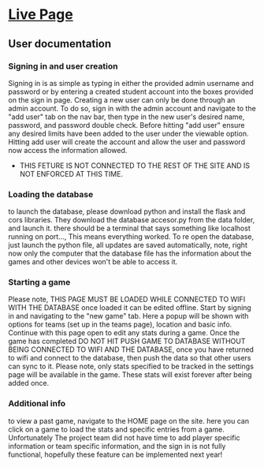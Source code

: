 # [Live Page]([https://mopaws.github.io/SoccerStats/])
## User documentation

### Signing in and user creation
Signing in is as simple as typing in either the provided admin username and password or by entering a created student account into the boxes provided on the sign in page.
Creating a new user can only be done through an admin account. To do so, sign in with the admin account and navigate to the "add user" tab on the nav bar, then type in the new user's desired name, password, and password double check. Before hitting "add user" ensure any desired limits have been added to the user under the viewable option. Hitting add user will create the account and allow the user and password now access the information allowed.

- THIS FETURE IS NOT CONNECTED TO THE REST OF THE SITE AND IS NOT ENFORCED AT THIS TIME. 

### Loading the database
to launch the database, please download python and install the flask and cors libraries. They download the database accesor.py from the data folder, and launch it. there should be a terminal that says something like localhost running on port..., This means everything worked. To re open the database, just launch the python file, all updates are saved automatically, note, right now only the computer that the database file has the information about the games and other devices won't be able to access it.

### Starting a game
Please note, THIS PAGE MUST BE LOADED WHILE CONNECTED TO WIFI WITH THE DATABASE once loaded it can be edited offline. Start by signing in and navigating to the "new game" tab. Here a popup will be shown with options for teams (set up in the teams page), location and basic info. Continue with this page open to edit any stats during a game. Once the game has completed DO NOT HIT PUSH GAME TO DATABASE WITHOUT BEING CONNECTED TO WIFI AND THE DATABASE, once you have returned to wifi and connect to the database, then push the data so that other users can sync to it.
Please note, only stats specified to be tracked in the settings page will be available in the game. These stats will exist forever after being added once.


### Additional info
to view a past game, navigate to the HOME page on the site. here you can click on a game to load the stats and specific entries from a game. Unfortunately The project team did not have time to add player specific information or team specific information, and the sign in is not fully functional, hopefully these feature can be implemented next year!
